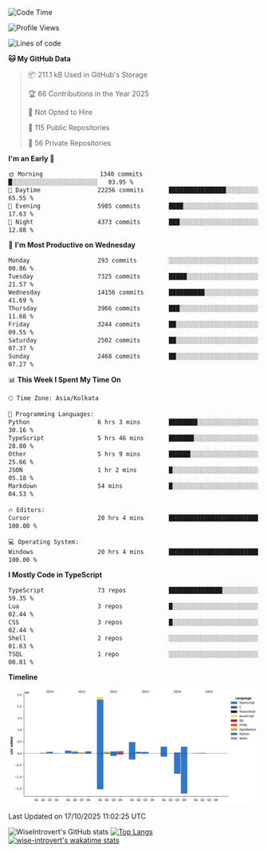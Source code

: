 <!--START_SECTION:waka-->
![Code Time](http://img.shields.io/badge/Code%20Time-4%2C390%20hrs%2015%20mins-blue)

![Profile Views](http://img.shields.io/badge/Profile%20Views-0-blue)

![Lines of code](https://img.shields.io/badge/From%20Hello%20World%20I%27ve%20Written-4.2%20million%20lines%20of%20code-blue)

**🐱 My GitHub Data** 

> 📦 211.1 kB Used in GitHub's Storage 
 > 
> 🏆 66 Contributions in the Year 2025
 > 
> 🚫 Not Opted to Hire
 > 
> 📜 115 Public Repositories 
 > 
> 🔑 56 Private Repositories 
 > 
**I'm an Early 🐤** 

```text
🌞 Morning                1340 commits        █░░░░░░░░░░░░░░░░░░░░░░░░   03.95 % 
🌆 Daytime                22256 commits       ████████████████░░░░░░░░░   65.55 % 
🌃 Evening                5985 commits        ████░░░░░░░░░░░░░░░░░░░░░   17.63 % 
🌙 Night                  4373 commits        ███░░░░░░░░░░░░░░░░░░░░░░   12.88 % 
```
📅 **I'm Most Productive on Wednesday** 

```text
Monday                   293 commits         ░░░░░░░░░░░░░░░░░░░░░░░░░   00.86 % 
Tuesday                  7325 commits        █████░░░░░░░░░░░░░░░░░░░░   21.57 % 
Wednesday                14156 commits       ██████████░░░░░░░░░░░░░░░   41.69 % 
Thursday                 3966 commits        ███░░░░░░░░░░░░░░░░░░░░░░   11.68 % 
Friday                   3244 commits        ██░░░░░░░░░░░░░░░░░░░░░░░   09.55 % 
Saturday                 2502 commits        ██░░░░░░░░░░░░░░░░░░░░░░░   07.37 % 
Sunday                   2468 commits        ██░░░░░░░░░░░░░░░░░░░░░░░   07.27 % 
```


📊 **This Week I Spent My Time On** 

```text
🕑︎ Time Zone: Asia/Kolkata

💬 Programming Languages: 
Python                   6 hrs 3 mins        ████████░░░░░░░░░░░░░░░░░   30.16 % 
TypeScript               5 hrs 46 mins       ███████░░░░░░░░░░░░░░░░░░   28.80 % 
Other                    5 hrs 9 mins        ██████░░░░░░░░░░░░░░░░░░░   25.66 % 
JSON                     1 hr 2 mins         █░░░░░░░░░░░░░░░░░░░░░░░░   05.18 % 
Markdown                 54 mins             █░░░░░░░░░░░░░░░░░░░░░░░░   04.53 % 

🔥 Editors: 
Cursor                   20 hrs 4 mins       █████████████████████████   100.00 % 

💻 Operating System: 
Windows                  20 hrs 4 mins       █████████████████████████   100.00 % 
```

**I Mostly Code in TypeScript** 

```text
TypeScript               73 repos            ███████████████░░░░░░░░░░   59.35 % 
Lua                      3 repos             █░░░░░░░░░░░░░░░░░░░░░░░░   02.44 % 
CSS                      3 repos             █░░░░░░░░░░░░░░░░░░░░░░░░   02.44 % 
Shell                    2 repos             ░░░░░░░░░░░░░░░░░░░░░░░░░   01.63 % 
TSQL                     1 repo              ░░░░░░░░░░░░░░░░░░░░░░░░░   00.81 % 
```



**Timeline**

![Lines of Code chart](https://raw.githubusercontent.com/wise-introvert/wise-introvert/master/assets/bar_graph.png)


 Last Updated on 17/10/2025 11:02:25 UTC
<!--END_SECTION:waka-->

![WiseIntrovert's GitHub stats](https://github-readme-stats.vercel.app/api?username=wise-introvert&count_private=true&show_icons=true)
[![Top Langs](https://github-readme-stats.vercel.app/api/top-langs/?username=wise-introvert&langs_count=10)](https://github.com/anuraghazra/github-readme-stats)
[![wise-introvert's wakatime stats](https://github-readme-stats.vercel.app/api/wakatime?username=wiseintrovert)](https://github.com/anuraghazra/github-readme-stats)
